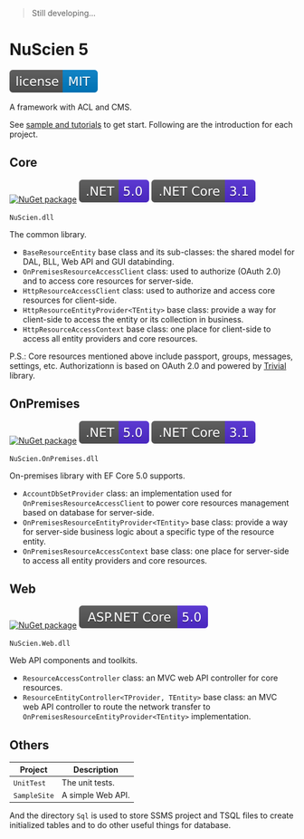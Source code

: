 > Still developing...

# NuScien 5

[![MIT Licensed](./docs/assets/badge_lisence_MIT.svg)](https://github.com/nuscien/nuscien/blob/master/LICENSE)

A framework with ACL and CMS.

See [sample and tutorials](https://github.com/nuscien/sample) to get start. Following are the introduction for each project.

## Core

[![NuGet package](https://img.shields.io/nuget/dt/NuScien?label=nuget+downloads)](https://www.nuget.org/packages/NuScien)
![.NET 5.0](./docs/assets/badge_NET_5_0.svg)
![.NET Core 3.1](./docs/assets/badge_NET_Core_3_1.svg)

`NuScien.dll`

The common library.

- `BaseResourceEntity` base class and its sub-classes: the shared model for DAL, BLL, Web API and GUI databinding.
- `OnPremisesResourceAccessClient` class: used to authorize (OAuth 2.0) and to access core resources for server-side.
- `HttpResourceAccessClient` class: used to authorize and access core resources for client-side.
- `HttpResourceEntityProvider<TEntity>` base class: provide a way for client-side to access the entity or its collection in business.
- `HttpResourceAccessContext` base class: one place for client-side to access all entity providers and core resources.

P.S.:
Core resources mentioned above include passport, groups, messages, settings, etc.
Authorizationn is based on OAuth 2.0 and powered by [Trivial](https://github.com/nuscien/trivial) library.

## OnPremises

[![NuGet package](https://img.shields.io/nuget/dt/NuScien.OnPremises?label=nuget+downloads)](https://www.nuget.org/packages/NuScien.OnPremises)
![.NET 5.0](./docs/assets/badge_NET_5_0.svg)
![.NET Core 3.1](./docs/assets/badge_NET_Core_3_1.svg)

`NuScien.OnPremises.dll`

On-premises library with EF Core 5.0 supports.

- `AccountDbSetProvider` class: an implementation used for `OnPremisesResourceAccessClient` to power core resources management based on database for server-side.
- `OnPremisesResourceEntityProvider<TEntity>` base class: provide a way for server-side business logic about a specific type of the resource entity.
- `OnPremisesResourceAccessContext` base class: one place for server-side to access all entity providers and core resources.

## Web

[![NuGet package](https://img.shields.io/nuget/dt/NuScien.Web?label=nuget+downloads)](https://www.nuget.org/packages/NuScien.Web)
![ASP.NET Core 5.0](./docs/assets/badge_ASPNET_5_0.svg)

`NuScien.Web.dll`

Web API components and toolkits.

- `ResourceAccessController` class: an MVC web API controller for core resources.
- `ResourceEntityController<TProvider, TEntity>` base class: an MVC web API controller to route the network transfer to `OnPremisesResourceEntityProvider<TEntity>` implementation.

## Others

| Project | Description |
| ------------ | ----------------------- |
| `UnitTest` | The unit tests. |
| `SampleSite` | A simple Web API. |

And the directory `Sql` is used to store SSMS project and TSQL files to create initialized tables and to do other useful things for database.
